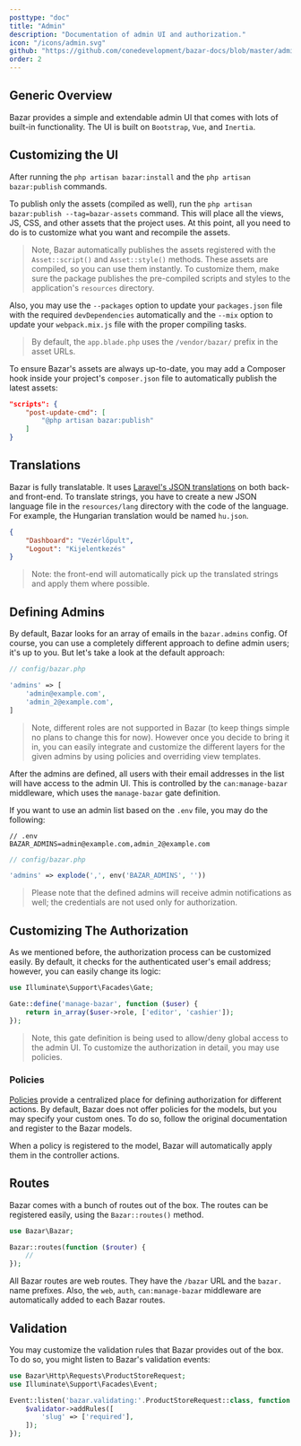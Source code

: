 ```yaml
---
posttype: "doc"
title: "Admin"
description: "Documentation of admin UI and authorization."
icon: "/icons/admin.svg"
github: "https://github.com/conedevelopment/bazar-docs/blob/master/admin.md"
order: 2
---
```


## Generic Overview

Bazar provides a simple and extendable admin UI that comes with lots of built-in functionality. The UI is built on `Bootstrap`, `Vue`, and `Inertia`.

## Customizing the UI

After running the `php artisan bazar:install` and the `php artisan bazar:publish` commands.

To publish only the assets (compiled as well), run the `php artisan bazar:publish --tag=bazar-assets` command. This will place all the views, JS, CSS, and other assets that the project uses. At this point, all you need to do is to customize what you want and recompile the assets.

> Note, Bazar automatically publishes the assets registered with the `Asset::script()` and `Asset::style()` methods. These assets are compiled, so you can use them instantly. To customize them, make sure the package publishes the pre-compiled scripts and styles to the application's `resources` directory.

Also, you may use the `--packages` option to update your `packages.json` file with the required `devDependencies` automatically and the `--mix` option to update your `webpack.mix.js` file with the proper compiling tasks.

> By default, the `app.blade.php` uses the `/vendor/bazar/` prefix in the asset URLs.

To ensure Bazar's assets are always up-to-date, you may add a Composer hook inside your project's `composer.json` file to automatically publish the latest assets:

```json
"scripts": {
    "post-update-cmd": [
        "@php artisan bazar:publish"
    ]
}
```

## Translations

Bazar is fully translatable. It uses [Laravel's JSON translations](https://laravel.com/docs/master/localization#using-translation-strings-as-keys) on both back- and front-end. To translate strings, you have to create a new JSON language file in the `resources/lang` directory with the code of the language. For example, the Hungarian translation would be named `hu.json`.

```json
{
    "Dashboard": "Vezérlőpult",
    "Logout": "Kijelentkezés"
}
```

> Note: the front-end will automatically pick up the translated strings and apply them where possible.

## Defining Admins

By default, Bazar looks for an array of emails in the `bazar.admins` config. Of course, you can use a completely different approach to define admin users; it's up to you. But let's take a look at the default approach:

```php
// config/bazar.php

'admins' => [
    'admin@example.com',
    'admin_2@example.com',
]
```

> Note, different roles are not supported in Bazar (to keep things simple no plans to change this for now). However once you decide to bring it in, you can easily integrate and customize the different layers for the given admins by using policies and overriding view templates.

After the admins are defined, all users with their email addresses in the list will have access to the admin UI. This is controlled by the `can:manage-bazar` middleware, which uses the `manage-bazar` gate definition.

If you want to use an admin list based on the `.env` file, you may do the following:

```
// .env
BAZAR_ADMINS=admin@example.com,admin_2@example.com
```

```php
// config/bazar.php

'admins' => explode(',', env('BAZAR_ADMINS', ''))
```

> Please note that the defined admins will receive admin notifications as well; the credentials are not used only for authorization.

## Customizing The Authorization

As we mentioned before, the authorization process can be customized easily. By default, it checks for the authenticated user's email address; however, you can easily change its logic:

```php
use Illuminate\Support\Facades\Gate;

Gate::define('manage-bazar', function ($user) {
    return in_array($user->role, ['editor', 'cashier']);
});
```

> Note, this gate definition is being used to allow/deny global access to the admin UI. To customize the authorization in detail, you may use policies.

### Policies

[Policies](https://laravel.com/docs/master/authorization#creating-policies) provide a centralized place for defining authorization for different actions. By default, Bazar does not offer policies for the models, but you may specify your custom ones. To do so, follow the original documentation and register to the Bazar models.

When a policy is registered to the model, Bazar will automatically apply them in the controller actions.

## Routes

Bazar comes with a bunch of routes out of the box. The routes can be registered easily, using the `Bazar::routes()` method.

```php
use Bazar\Bazar;

Bazar::routes(function ($router) {
    //
});
```

All Bazar routes are web routes. They have the `/bazar` URL and the `bazar.` name prefixes. Also, the `web`, `auth`, `can:manage-bazar` middleware are automatically added to each Bazar routes.

## Validation

You may customize the validation rules that Bazar provides out of the box. To do so, you might listen to Bazar's validation events:

```php
use Bazar\Http\Requests\ProductStoreRequest;
use Illuminate\Support\Facades\Event;

Event::listen('bazar.validating:'.ProductStoreRequest::class, function ($validator) {
    $validator->addRules([
        'slug' => ['required'],
    ]);
});
```
